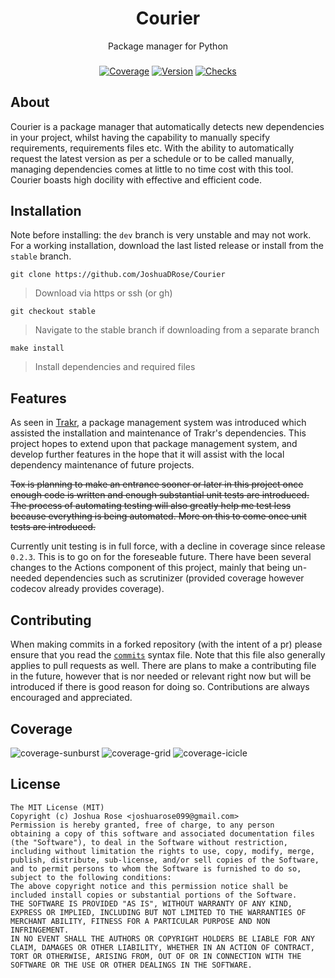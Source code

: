 <div align="center">
<h1>Courier </h1>
Package manager for Python
<h3></h3>
</div>

<div align="center">
<a href="https://codecov.io/gh/JoshuaDRose/Courier"><img src="https://img.shields.io/codecov/c/github/JoshuaDRose/courier?style=for-the-badge&token=EX3AAYPPUQ" alt="Coverage"></img></a>
<a href="https://github.com/JoshuaDRose/Courier/releases/latest"><img src="https://img.shields.io/github/v/tag/JoshuaDRose/Courier?include_prereleases&label=release&sort=semver&style=for-the-badge" alt="Version"></img></a>
<a href="https://github.com/JoshuaDRose/Courier/actions"><img src="https://img.shields.io/github/checks-status/JoshuaDRose/Courier/stable?style=for-the-badge" alt="Checks"></img></a>
</div>


## About
Courier is a package manager that automatically detects new dependencies in your project, whilst
having the capability to manually specify requirements, requirements files etc. With the ability
to automatically request the latest version as per a schedule or to be called manually, managing
dependencies comes at little to no time cost with this tool. Courier boasts high docility with effective and efficient code. 

## Installation
Note before installing: the `dev` branch is very unstable and may not work. For a working
installation, download the last listed release or install from the `stable` branch.

```
git clone https://github.com/JoshuaDRose/Courier
```
 > Download via https or ssh (or gh)
```
git checkout stable
```
 > Navigate to the stable branch if downloading from a separate branch
```
make install
```
 > Install dependencies and required files

## Features
As seen in [Trakr](https://github.com/JoshuaDRose/Trakr), a package management system
was introduced which assisted the installation and maintenance of Trakr's dependencies.
This project hopes to extend upon that package management system, and develop further
features in the hope that it will assist with the local dependency maintenance of future
projects.

~~Tox is planning to make an entrance sooner or later in this project once enough code 
is written and enough substantial unit tests are introduced. The process of automating
testing will also greatly help me test less because everything is being automated. More
on this to come once unit tests are introduced.~~

Currently unit testing is in full force, with a decline in coverage since release `0.2.3`.
This is to go on for the foreseable future. There have been several changes to the 
Actions component of this project, mainly that being un-needed dependencies such as 
scrutinizer (provided coverage however codecov already provides coverage).


## Contributing
When making commits in a forked repository (with the intent of a pr) please ensure that
you read the [`commits`](commits.md) syntax file. Note that this file also generally applies
to pull requests as well. There are plans to make a contributing file in the future, however
that is nor needed or relevant right now but will be introduced if there is good reason for 
doing so. Contributions are always encouraged and appreciated.

## Coverage
![coverage-sunburst](https://codecov.io/gh/JoshuaDRose/Courier/branch/stable/graphs/sunburst.svg?token=EX3AAYPPUQ)
![coverage-grid](https://codecov.io/gh/JoshuaDRose/Courier/branch/stable/graphs/tree.svg?token=EX3AAYPPUQ)
![coverage-icicle](https://codecov.io/gh/JoshuaDRose/Courier/branch/stable/graphs/icicle.svg?token=EX3AAYPPUQ)

## License

```
The MIT License (MIT)
Copyright (c) Joshua Rose <joshuarose099@gmail.com> 
Permission is hereby granted, free of charge, to any person
obtaining a copy of this software and associated documentation files
(the "Software"), to deal in the Software without restriction,
including without limitation the rights to use, copy, modify, merge,
publish, distribute, sub-license, and/or sell copies of the Software,
and to permit persons to whom the Software is furnished to do so,
subject to the following conditions:
The above copyright notice and this permission notice shall be
included install copies or substantial portions of the Software.
THE SOFTWARE IS PROVIDED "AS IS", WITHOUT WARRANTY OF ANY KIND,
EXPRESS OR IMPLIED, INCLUDING BUT NOT LIMITED TO THE WARRANTIES OF
MERCHANT ABILITY, FITNESS FOR A PARTICULAR PURPOSE AND NON INFRINGEMENT.
IN NO EVENT SHALL THE AUTHORS OR COPYRIGHT HOLDERS BE LIABLE FOR ANY
CLAIM, DAMAGES OR OTHER LIABILITY, WHETHER IN AN ACTION OF CONTRACT,
TORT OR OTHERWISE, ARISING FROM, OUT OF OR IN CONNECTION WITH THE
SOFTWARE OR THE USE OR OTHER DEALINGS IN THE SOFTWARE.
```
